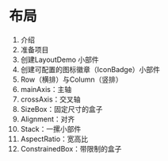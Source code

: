 # 布局

1. 介绍
2. 准备项目
3. 创建LayoutDemo 小部件
4. 创建可配置的图标徽章（IconBadge）小部件
5. Row（横排）与Column（竖排）
6. mainAxis：主轴
7. crossAxis：交叉轴
8. SizeBox：固定尺寸的盒子
9. Alignment：对齐
10. Stack：一摞小部件
11. AspectRatio：宽高比
12. ConstrainedBox：带限制的盒子
